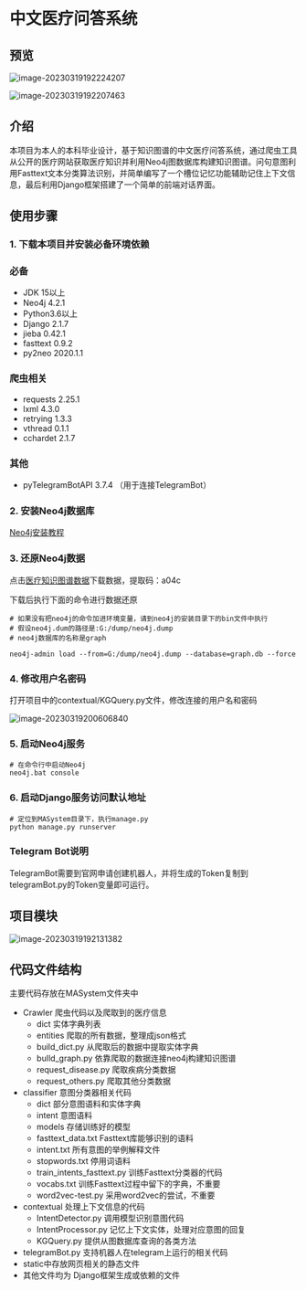 # 中文医疗问答系统

## 预览
![image-20230319192224207](https://github.com/Jezemy/MASystem/blob/main/assets/image-20230319192224213.png)

![image-20230319192207463](https://github.com/Jezemy/MASystem/blob/main/assets/image-20230319192207463.png)

## 介绍

本项目为本人的本科毕业设计，基于知识图谱的中文医疗问答系统，通过爬虫工具从公开的医疗网站获取医疗知识并利用Neo4j图数据库构建知识图谱。问句意图利用Fasttext文本分类算法识别，并简单编写了一个槽位记忆功能辅助记住上下文信息，最后利用Django框架搭建了一个简单的前端对话界面。

## 使用步骤

### 1. 下载本项目并安装必备环境依赖

### 必备

- JDK 15以上
- Neo4j 4.2.1
- Python3.6以上
- Django 2.1.7
- jieba 0.42.1
- fasttext 0.9.2
- py2neo 2020.1.1

### 爬虫相关

- requests 2.25.1 
- lxml 4.3.0
- retrying 1.3.3
- vthread 0.1.1
- cchardet 2.1.7

### 其他

- pyTelegramBotAPI 3.7.4 （用于连接TelegramBot）

### 2. 安装Neo4j数据库

[Neo4j安装教程](https://blog.csdn.net/qq_38335648/article/details/115027676)

### 3. 还原Neo4j数据

点击[医疗知识图谱数据](链接：https://pan.baidu.com/s/1UculLeRm7-9g7K7t7VtPtQ)下载数据，提取码：a04c

下载后执行下面的命令进行数据还原

```shell
# 如果没有把neo4j的命令加进环境变量，请到neo4j的安装目录下的bin文件中执行
# 假设neo4j.dum的路径是:G:/dump/neo4j.dump
# neo4j数据库的名称是graph

neo4j-admin load --from=G:/dump/neo4j.dump --database=graph.db --force
```



### 4. 修改用户名密码

打开项目中的contextual/KGQuery.py文件，修改连接的用户名和密码

![image-20230319200606840](https://github.com/Jezemy/MASystem/blob/main/assets/image-20230319200606840.png)

### 5. 启动Neo4j服务

```shell
# 在命令行中启动Neo4j
neo4j.bat console
```

### 6. 启动Django服务访问默认地址

```Shell
# 定位到MASystem目录下，执行manage.py
python manage.py runserver
```

### Telegram Bot说明

TelegramBot需要到官网申请创建机器人，并将生成的Token复制到telegramBot.py的Token变量即可运行。

## 项目模块

![image-20230319192131382](https://github.com/Jezemy/MASystem/blob/main/assets/image-20230319192131382.png)

## 代码文件结构

主要代码存放在MASystem文件夹中

- Crawler 爬虫代码以及爬取到的医疗信息
  - dict 实体字典列表
  - entities 爬取的所有数据，整理成json格式
  - build_dict.py 从爬取后的数据中提取实体字典
  - buIld_graph.py 依靠爬取的数据连接neo4j构建知识图谱
  -  request_disease.py 爬取疾病分类数据
  - request_others.py 爬取其他分类数据
- classifier 意图分类器相关代码
  - dict 部分意图语料和实体字典
  - intent 意图语料
  - models 存储训练好的模型
  - fasttext_data.txt Fasttext库能够识别的语料
  - intent.txt 所有意图的举例解释文件
  - stopwords.txt 停用词语料
  - train_intents_fasttext.py 训练Fasttext分类器的代码
  - vocabs.txt 训练Fasttext过程中留下的字典，不重要
  - word2vec-test.py 采用word2vec的尝试，不重要
- contextual 处理上下文信息的代码
  - IntentDetector.py 调用模型识别意图代码
  - IntentProcessor.py 记忆上下文实体，处理对应意图的回复
  - KGQuery.py 提供从图数据库查询的各类方法
- telegramBot.py 支持机器人在telegram上运行的相关代码
- static中存放网页相关的静态文件
- 其他文件均为 Django框架生成或依赖的文件

### 
